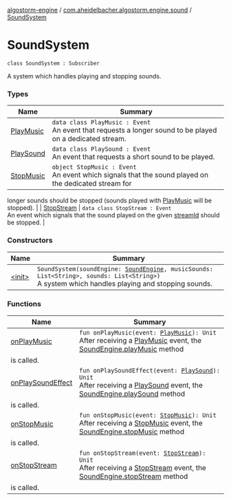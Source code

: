 [algostorm-engine](../../index.md) / [com.aheidelbacher.algostorm.engine.sound](../index.md) / [SoundSystem](.)

# SoundSystem

`class SoundSystem : Subscriber`

A system which handles playing and stopping sounds.

### Types

| Name | Summary |
|---|---|
| [PlayMusic](-play-music/index.md) | `data class PlayMusic : Event`<br>An event that requests a longer sound to be played on a dedicated stream. |
| [PlaySound](-play-sound/index.md) | `data class PlaySound : Event`<br>An event that requests a short sound to be played. |
| [StopMusic](-stop-music.md) | `object StopMusic : Event`<br>An event which signals that the sound played on the dedicated stream for
longer sounds should be stopped (sounds played with [PlayMusic](-play-music/index.md) will be
stopped). |
| [StopStream](-stop-stream/index.md) | `data class StopStream : Event`<br>An event which signals that the sound played on the given [streamId](-stop-stream/stream-id.md)
should be stopped. |

### Constructors

| Name | Summary |
|---|---|
| [&lt;init&gt;](-init-.md) | `SoundSystem(soundEngine: `[`SoundEngine`](../-sound-engine/index.md)`, musicSounds: List<String>, sounds: List<String>)`<br>A system which handles playing and stopping sounds. |

### Functions

| Name | Summary |
|---|---|
| [onPlayMusic](on-play-music.md) | `fun onPlayMusic(event: `[`PlayMusic`](-play-music/index.md)`): Unit`<br>After receiving a [PlayMusic](-play-music/index.md) event, the [SoundEngine.playMusic](../-sound-engine/play-music.md) method
is called. |
| [onPlaySoundEffect](on-play-sound-effect.md) | `fun onPlaySoundEffect(event: `[`PlaySound`](-play-sound/index.md)`): Unit`<br>After receiving a [PlaySound](-play-sound/index.md) event, the [SoundEngine.playSound](../-sound-engine/play-sound.md) method
is called. |
| [onStopMusic](on-stop-music.md) | `fun onStopMusic(event: `[`StopMusic`](-stop-music.md)`): Unit`<br>After receiving a [StopMusic](-stop-music.md) event, the [SoundEngine.stopMusic](../-sound-engine/stop-music.md) method
is called. |
| [onStopStream](on-stop-stream.md) | `fun onStopStream(event: `[`StopStream`](-stop-stream/index.md)`): Unit`<br>After receiving a [StopStream](-stop-stream/index.md) event, the [SoundEngine.stopStream](../-sound-engine/stop-stream.md) method
is called. |
